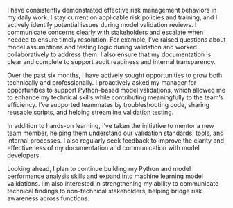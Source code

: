 I have consistently demonstrated effective risk management behaviors in my daily work. I stay current on applicable risk policies and training, and I actively identify potential issues during model validation reviews. I communicate concerns clearly with stakeholders and escalate when needed to ensure timely resolution. For example, I’ve raised questions about model assumptions and testing logic during validation and worked collaboratively to address them. I also ensure that my documentation is clear and complete to support audit readiness and internal transparency.


Over the past six months, I have actively sought opportunities to grow both technically and professionally. I proactively asked my manager for opportunities to support Python-based model validations, which allowed me to enhance my technical skills while contributing meaningfully to the team’s efficiency. I’ve supported teammates by troubleshooting code, sharing reusable scripts, and helping streamline validation testing.

In addition to hands-on learning, I’ve taken the initiative to mentor a new team member, helping them understand our validation standards, tools, and internal processes. I also regularly seek feedback to improve the clarity and effectiveness of my documentation and communication with model developers.

Looking ahead, I plan to continue building my Python and model performance analysis skills and expand into machine learning model validations. I’m also interested in strengthening my ability to communicate technical findings to non-technical stakeholders, helping bridge risk awareness across functions.
